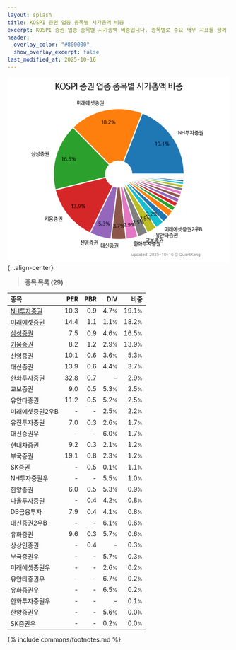 ```yaml
---
layout: splash
title: KOSPI 증권 업종 종목별 시가총액 비중
excerpt: KOSPI 증권 업종 종목별 시가총액 비중입니다. 종목별로 주요 재무 지표를 함께 표시합니다.
header:
  overlay_color: "#800000"
  show_overlay_excerpt: false
last_modified_at: 2025-10-16
---
```



![KOSPI 증권 업종 종목별 시가총액 비중](/stats/sector/images/kospi_업종_증권_종목.png){: .align-center}


> **종목 목록 (29)**<a id="list"></a>

| **종목** | **PER** | **PBR** | **DIV** | **비중** |
| :------- | ------: | ------: | ------: | -------: |
| [NH투자증권](/005940/) | 10.3 | 0.9 | 4.7<small>%</small> | 19.1<small>%</small> |
| [미래에셋증권](/006800/) | 14.4 | 1.1 | 1.1<small>%</small> | 18.2<small>%</small> |
| [삼성증권](/016360/) | 7.5 | 0.9 | 4.6<small>%</small> | 16.5<small>%</small> |
| [키움증권](/039490/) | 8.2 | 1.2 | 2.9<small>%</small> | 13.9<small>%</small> |
| 신영증권 | 10.1 | 0.6 | 3.6<small>%</small> | 5.3<small>%</small> |
| 대신증권 | 13.9 | 0.6 | 4.4<small>%</small> | 3.7<small>%</small> |
| 한화투자증권 | 32.8 | 0.7 | - | 2.9<small>%</small> |
| 교보증권 | 9.0 | 0.5 | 5.3<small>%</small> | 2.5<small>%</small> |
| 유안타증권 | 11.2 | 0.5 | 5.2<small>%</small> | 2.5<small>%</small> |
| 미래에셋증권2우B | - | - | 2.5<small>%</small> | 2.2<small>%</small> |
| 유진투자증권 | 7.0 | 0.3 | 2.6<small>%</small> | 1.7<small>%</small> |
| 대신증권우 | - | - | 6.0<small>%</small> | 1.7<small>%</small> |
| 현대차증권 | 9.2 | 0.3 | 2.1<small>%</small> | 1.2<small>%</small> |
| 부국증권 | 19.1 | 0.8 | 2.3<small>%</small> | 1.2<small>%</small> |
| SK증권 | - | 0.5 | 0.1<small>%</small> | 1.1<small>%</small> |
| NH투자증권우 | - | - | 5.5<small>%</small> | 1.0<small>%</small> |
| 한양증권 | 6.0 | 0.5 | 5.3<small>%</small> | 0.9<small>%</small> |
| 다올투자증권 | - | 0.4 | 4.2<small>%</small> | 0.8<small>%</small> |
| DB금융투자 | 7.9 | 0.4 | 4.1<small>%</small> | 0.8<small>%</small> |
| 대신증권2우B | - | - | 6.1<small>%</small> | 0.6<small>%</small> |
| 유화증권 | 9.6 | 0.3 | 5.7<small>%</small> | 0.6<small>%</small> |
| 상상인증권 | - | 0.4 | - | 0.3<small>%</small> |
| 부국증권우 | - | - | 5.7<small>%</small> | 0.3<small>%</small> |
| 미래에셋증권우 | - | - | 2.6<small>%</small> | 0.2<small>%</small> |
| 유안타증권우 | - | - | 6.7<small>%</small> | 0.2<small>%</small> |
| 유화증권우 | - | - | 6.5<small>%</small> | 0.2<small>%</small> |
| 한화투자증권우 | - | - | - | 0.1<small>%</small> |
| 한양증권우 | - | - | 5.6<small>%</small> | 0.0<small>%</small> |
| SK증권우 | - | - | 0.2<small>%</small> | 0.0<small>%</small> |

{% include commons/footnotes.md %}